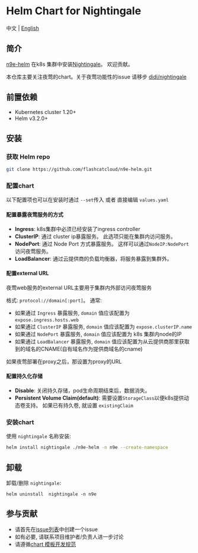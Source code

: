 # Helm Chart for Nightingale

中文 | [English](README.md)

## 简介

[n9e-helm](https://github.com/flashcatcloud/n9e-helm) 在k8s 集群中安装[Nightingale](https://github.com/didi/nightingale)。 欢迎贡献。

本仓库主要关注夜莺的chart。关于夜莺功能性的issue 请移步 [didi/nightingale](https://github.com/didi/nightingale)


## 前置依赖

- Kubernetes cluster 1.20+
- Helm v3.2.0+

##  安装

### 获取 Helm repo

```bash
git clone https://github.com/flashcatcloud/n9e-helm.git
```

### 配置chart
以下配置项也可以在安装时通过 `--set`传入 或者 直接编辑 `values.yaml` 

#### 配置暴露夜莺服务的方式

- **Ingress**: k8s集群中必须已经安装了ingress controller
- **ClusterIP**: 通过 cluster ip暴露服务。 此选项只能在集群内访问服务。
- **NodePort**: 通过 Node Port 方式暴露服务。 这样可以通过`NodeIP:NodePort` 访问夜莺服务。
- **LoadBalancer**: 通过云提供商的负载均衡器，将服务暴露到集群外。

#### 配置external URL

夜莺web服务的external URL主要用于集群内外部访问夜莺服务

格式: `protocol://domain[:port]`。 通常:

- 如果通过 `Ingress` 暴露服务, `domain` 值应该配置为 `expose.ingress.hosts.web`
- 如果通过 `ClusterIP` 暴露服务, `domain` 值应该配置为 `expose.clusterIP.name`
- 如果通过 `NodePort` 暴露服务, `domain` 值应该配置为 k8s 集群内node的IP 
- 如果通过 `LoadBalancer` 暴露服务, `domain` 值应该配置为从云提供商那里获取到的域名的CNAME(自有域名作为提供商域名的cname)

如果夜莺部署在proxy之后，那设置为proxy的URL

#### 配置持久化存储

- **Disable**: 关闭持久存储，pod生命周期结束后，数据消失。
- **Persistent Volume Claim(default)**:  需要设置`StorageClass`以便k8s提供动态卷支持。 如果已有持久卷, 就设置 `existingClaim`


### 安装chart

使用 `nightingale` 名称安装:
```bash
helm install nightingale ./n9e-helm -n n9e --create-namespace
```

## 卸载

卸载/删除 `nightingale`:
```
helm uninstall  nightingale -n n9e
```

## 参与贡献
- 请首先在[issue列表](https://github.com/flashcatcloud/n9e-helm/issues)中创建一个issue
- 如有必要, 请联系项目维护者/负责人进一步讨论
- 请遵循[chart 模板开发规范](https://helm.sh/zh/docs/chart_template_guide/)